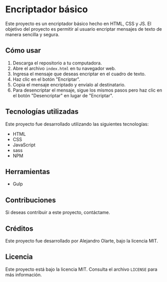# Encriptador básico

Este proyecto es un encriptador básico hecho en HTML, CSS y JS. El objetivo del proyecto es permitir al usuario encriptar mensajes de texto de manera sencilla y segura.

## Cómo usar

1. Descarga el repositorio a tu computadora.
2. Abre el archivo `index.html` en tu navegador web.
3. Ingresa el mensaje que deseas encriptar en el cuadro de texto.
4. Haz clic en el botón "Encriptar".
5. Copia el mensaje encriptado y envíalo al destinatario.
6. Para desencriptar el mensaje, sigue los mismos pasos pero haz clic en el botón "Desencriptar" en lugar de "Encriptar".

## Tecnologías utilizadas

Este proyecto fue desarrollado utilizando las siguientes tecnologías:

- HTML
- CSS
- JavaScript
- sass
- NPM

## Herramientas

- Gulp


## Contribuciones

Si deseas contribuir a este proyecto, contáctame.


## Créditos

Este proyecto fue desarrollado por Alejandro Olarte, bajo la licencia MIT.

## Licencia

Este proyecto está bajo la licencia MIT. Consulta el archivo `LICENSE` para más información.

